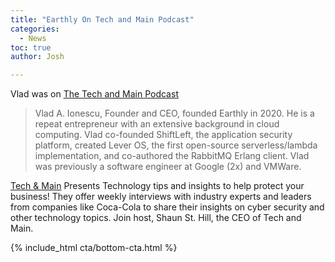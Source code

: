 ```yaml
---
title: "Earthly On Tech and Main Podcast"
categories:
  - News
toc: true
author: Josh

---
```


Vlad was on [The Tech and Main Podcast](https://anchor.fm/techandmain/episodes/Removing-Complexity-For-The-Developer-Community--Vlad-A--Ionescu-e265974)

> Vlad A. Ionescu, Founder and CEO, founded Earthly in 2020. He is a repeat entrepreneur with an extensive background in cloud computing. Vlad co-founded ShiftLeft, the application security platform, created Lever OS, the first open-source serverless/lambda implementation, and co-authored the RabbitMQ Erlang client. Vlad was previously a software engineer at Google (2x) and VMWare.

[Tech & Main](https://techandmain.com/podcast/) Presents Technology tips and insights to help protect your business! They offer weekly interviews with industry experts and leaders from companies like Coca-Cola to share their insights on cyber security and other technology topics. Join host, Shaun St. Hill, the CEO of Tech and Main.

{% include_html cta/bottom-cta.html %}
